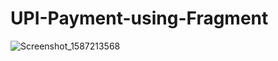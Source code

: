 # UPI-Payment-using-Fragment
![Screenshot_1587213568](https://user-images.githubusercontent.com/63910355/79638463-0f072400-81a3-11ea-9526-5ceae124a262.png)

